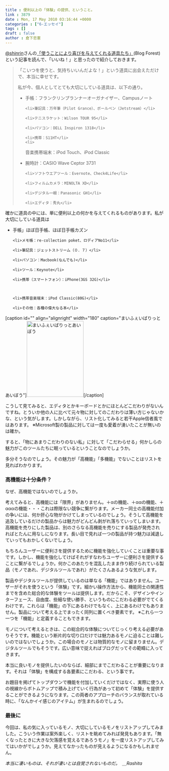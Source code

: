 ```yaml
---
title : 便利以上の「体験」の提供、ということ。
link : 3879
date : Mon, 17 May 2010 03:16:44 +0000
categories : ["6-エッセイ"]
tags : []
draft : false
author : 倉下忠憲
---
```


<a href="http://twitter.com/shinrin">@shinrin</a>さんの<a href="http://morimorishop.com/2010/05/post_524.html">「使うことにより喜びを与えてくれる道具たち」</a>(Blog Forest)
という記事を読んで、「いいね！」と思ったので紹介しておきます。

<blockquote>
 「こいつを使うと、気持ちいいんだよな！」という道具に出会えただけで、本当に幸せです。

私が今、個人としてとても大切にしている道具は、以下の通り。

<ul>
	<li>手帳：フランクリンプランナーオーガナイザー、Campusノート</li>

	<li>筆記具：万年筆（Pilot Grance）、ボールペン（Jetstream）</li>

	<li>テニスラケット：Wilson TOUR 95</li>

	<li>パソコン：DELL Inspiron 1318</li>

	<li>携帯：S11HT</li>
	<li>
音楽携帯端末：iPod Touch、iPod Classic</li>
	<li>
腕時計：CASIO Wave Ceptor 3731</li>

	<li>ソフトウエアツール：Evernote、Check4Life</li>

	<li>フィルムカメラ：MINOLTA XD</li>

	<li>デジタル一眼：Panasonic GH1</li>

	<li>エディタ：秀丸</li>
</ul>


</blockquote>

確かに道具の中には、単に便利以上の何かを与えてくれるものがあります。私が大切にしている道具は

<ul>
	<li>手帳」ほぼ日手帳、ほぼ日手帳カズン</li>

	<li>メモ帳：re-collection poket、ロディアNo11</li>

	<li>筆記具：ジェットストリーム（０．７）</li>

	<li>パソコン：Macbook(なんでも)</li>

	<li>ツール：Keynote</li>

	<li>携帯（スマートフォン）：iPhone(3GS 32G)</li>



	<li>携帯音楽端末：iPod Classic(80G)</li>

	<li>その他：各種の偉大なる本</li>
</ul>

[caption id="" align="alignright" width="180" caption="まいふぇいばりっとあいぼう"]<img alt="まいふぇいばりっとあいぼう" src="http://farm5.static.flickr.com/4057/4614197448_4b624c73cc_m.jpg" title="まいふぇいばりっとあいぼう" width="180" height="240" />[/caption]

こうして見てみると、エディタとかキーボードとかにほとんどこだわりがないんですね。とういか他の人に比べて元々物に対してのこだわりは薄い方じゃないかな、という気がします。しかしながら、リスト化してみると若干Apple信者風ではあります。
※Microsoft製の製品に対しては一度も愛着が湧いたことが無いのは確か。

すると、「物にあまりこだわりのない私」に対して「こだわらせる」何かしらの魅力がこのツールたちに眠っているということなのでしょうか。

多分そうなのでしょう。その魅力が「高機能」「多機能」でないことはリストを見ればわかります。

<h3>高機能は十分条件？</h3>
なぜ、高機能ではないのでしょうか。

考えてみると、高機能には「限界」がありません。＋αの機能、＋ααの機能、＋αααの機能・・・これは際限ない競争に繋がります。メーカー同士の高機能付加の争いには、何か肝心な物がかけてしまっているのでしょう。そうして高機能を追及しているだけの製品からは魅力がどんどん剥がれ落ちていってしまいます。高機能を売りにした製品は、別のさらなる高機能を売りにする製品が発売されればとたんに用なしになります。長い目で見れば一つの製品が持つ魅力は減退していってもおかしくないでしょう。

もちろんユーザーに便利さを提供するために機能を強化していくことは重要な事です。しかし、機能を強化してけばそれがすなわちユーザーに便利さを提供することに繋がるでしょうか。何かこのあたりを混乱したまま作り続けられている製品（モノであれ、デジタルツールであれ）がたくさんあるような気がします。

製品やデジタルツールが提供しているのは単なる「機能」ではありません。ユーザーがそれを使うという「体験」です。細かい操作方法から、機能同士の関連性までを含めた総合的な体験をツールは提供します。だからこそ、デザインやインターフェース、自由度、些細な使い勝手、というものにこだわる必要がでてくるわけです。これらは「機能」の下にあるわけでもなく、上にあるわけでもありません。製品について考える上でまったく同列に置くべき要素です。
※これら一つ一つを「機能」と定義することもできます。

モノについて考えるときは、この総合的な体験についてじっくり考える必要がありそうです。機能という断片的な切り口だけでは魅力あるモノに迫ることは難しいのではないでしょうか。この場合のモノとは物質的なモノに留まりません。デジタルツールでもそうです。広い意味で捉えればブログだってその範疇に入ってきます。

本当に良いモノを提供したいのならば、細部にまでこだわることが重要になります。それは「体験」を構成する各要素にこだわる、という事です。

お題目を掲げてトップダウンで機能を付加していくだけではなく、実際に使う人の視線からボトムアップで積み上げていく行為があって初めて「体験」を提供することができるようになります。この両者のアプローチのバランスが取れている時に、「なんかイイ感じのアイテム」が生まれるのでしょう。

<h3>最後に</h3>
今回は、私の気に入っているモノ、大切にしているモノをリストアップしてみました。こういう作業は案外楽しく、リストを眺めてみれば発見もあります。「無くなったときに大きな欠落感を覚えるであろうモノ」を一度リストアップしてみてはいかがでしょうか。見えてなかったものが見えるようになるかもしれません。


<em>本当に凄いものは、それが凄いとは自覚されないものだ。　＿Rashita</em>





